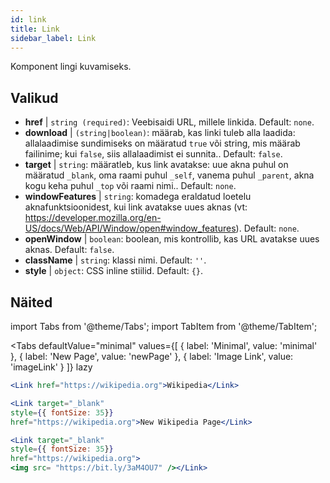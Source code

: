 ```yaml
---
id: link
title: Link
sidebar_label: Link
---
```


Komponent lingi kuvamiseks.

## Valikud

* __href__ | `string (required)`: Veebisaidi URL, millele linkida. Default: `none`.
* __download__ | `(string|boolean)`: määrab, kas linki tuleb alla laadida: allalaadimise sundimiseks on määratud `true` või string, mis määrab failinime; kui `false`, siis allalaadimist ei sunnita.. Default: `false`.
* __target__ | `string`: määratleb, kus link avatakse: uue akna puhul on määratud `_blank`, oma raami puhul `_self`, vanema puhul `_parent`, akna kogu keha puhul `_top` või raami nimi.. Default: `none`.
* __windowFeatures__ | `string`: komadega eraldatud loetelu aknafunktsioonidest, kui link avatakse uues aknas (vt: https://developer.mozilla.org/en-US/docs/Web/API/Window/open#window_features). Default: `none`.
* __openWindow__ | `boolean`: boolean, mis kontrollib, kas URL avatakse uues aknas. Default: `false`.
* __className__ | `string`: klassi nimi. Default: `''`.
* __style__ | `object`: CSS inline stiilid. Default: `{}`.


## Näited

import Tabs from '@theme/Tabs';
import TabItem from '@theme/TabItem';

<Tabs
    defaultValue="minimal"
    values={[
        { label: 'Minimal', value: 'minimal' },
        { label: 'New Page', value: 'newPage' },
        { label: 'Image Link', value: 'imageLink' }
    ]}
    lazy
>
<TabItem value="minimal">

```jsx live
<Link href="https://wikipedia.org">Wikipedia</Link>
```

</TabItem>

<TabItem value="newPage">

```jsx live
<Link target="_blank" 
style={{ fontSize: 35}}
href="https://wikipedia.org">New Wikipedia Page</Link>
```
</TabItem>

<TabItem value="imageLink">

```jsx live
<Link target="_blank" 
style={{ fontSize: 35}}
href="https://wikipedia.org">
<img src= "https://bit.ly/3aM4OU7" /></Link>
```

</TabItem>

</Tabs>
